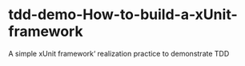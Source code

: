 # tdd-demo-How-to-build-a-xUnit-framework
A simple xUnit framework‘ realization practice to demonstrate TDD
